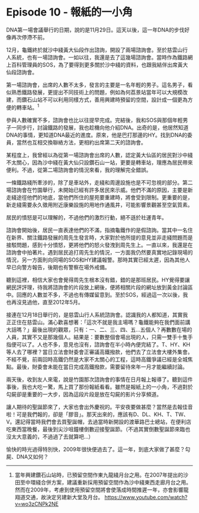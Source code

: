 # Episode 10 - 報紙的一小角

DNA第一場會議舉行的日期，說的是11月29日。這天以後，這一年DNA的步伐好像再次停滯不前。

12月，龜鐵終於就沙中綫黃大仙段作出諮詢，開設了兩場諮詢會。至於慈雲山行人系統，也有一場諮詢會。一如以往，我還是去了這幾場諮詢會。當時作為鐵路網上百科管理員的SOS，為了要得到更多關於沙中綫的資料，也跟我結伴出席黃大仙段諮詢會。

第一場諮詢會，出席的人數不太多，發言的主要是一名年輕的男子。這名男子，看似熟悉鐵路發展，更提出不同技術上的問題，例如為何荔景站當年可以大規模改建，而鑽石山站不可以利用同樣方式，善用興建時預留的空間，設計成一個更為方便的轉車站。<sup>1</sup>

參與人數確實不多，諮詢會也比以往提早完成。完結後，我和SOS與那個年輕男子一同步行，討論鐵路的發展，我也趁機向他介紹DNA。出奇的是，他居然知道DNA的事情，更知道DNA最近的進度。原來，他是巴打那邊的HY。找到DNA的委員，當然也互相交換聯絡方法，更相約出席第二天的諮詢會。

某程度上，我曾經以為從第一場諮詢會出席的人數，認定黃大仙區的居民對沙中綫不太關心，因為沙中綫在黃大仙只設鑽石山一站，更要是轉車站，理應為居民帶來便利。不過，從第二場諮詢會的情況來看，我的理解完全錯誤。

一條鐵路綫所牽涉的，除了是車站外，走綫和周邊設施也是不可忽視的部分。第二場諮詢會在竹園舉行，未開始已經有許多居民來示威。他們不滿的原因，主要是新走綫途徑他們的地底，當他們所住的屋苑要重建時，將會受到限制。更重要的是，新走綫需要永久徵用附近康樂設施的用地作通風井，可能影響景觀甚至空氣質素。

居民的憤怒是可以理解的，不過他們的激烈行動，絕不遜於社運青年。

諮詢會開始後，居民一直表達他們的不滿，指摘龜鐵作的是假諮詢。當其中一名住在新界、關注鐵路發展的周先生發言時，大家對於他所提的意見並非走綫問題而是接駁問題，感到十分憤怒，更將他們的怒火發洩到周先生上。一直以來，我還是在諮詢會中拍著片。遇到居民追打周先生的情況，一方面我仍然要真實地記錄現場的情況，另一方面則向同場的SOS和HY建議報警。那時其實已經太遲，因為其他人早已向警方報告，後期也有警察在場外戒備。

聽到這裡，相信大家也會覺得周先生根本沒有錯，錯的是那班居民。HY覺得要讓網民評評理，待我將諮詢會的片段放上網後，便將相關片段的網址放到黃金討論區中。回應的人數並不多，不過也有傳媒留意到。至於SOS，經過這一次以後，我也再沒見過他，直至2012年5月。

接連在12月18日舉行的，是慈雲山行人系統諮詢會。認識我的人都知道，其實我正正住在慈雲山。滿心歡喜想著：「這次不就是我主場嗎？龜鐵能夠在我們面前講大話嗎？」最後出現的觀眾，只有：一、二、三、四、五…五個人？再數數在場的人員，其實不又是那幾個人。結果是：要數整個會場出現的人，只需一雙手十隻手指便可以了。人也不多，意見也沒有，諮詢會在半小時內便完結了。T、HY、KH等人去了哪裡？當日立法會財委會正審議高鐵撥款，他們去了立法會大樓外集會。不經不覺，前兩回時高鐵仍然是大家不太關心的工程，這時高鐵爭議已經是全城焦點。最後，財委會未能在當日完成高鐵撥款，需要留待來年一月才能繼續討論。

兩天後，收到友人來電，說是竹園那次諮詢會的事情在日月報上報導了。聽到這件事後，我也大吃一驚，馬上買了那份報紙看看。雖然是報紙上的一小角，不過對於勾屍卻是重要的一大步，因為這段片段是放在勾屍的影片分享頻道。

讓人期待的聖誕節來了，大家也會出外慶祝的。平安夜要做甚麼？當然是去報佳音啦！可是我們報的，卻是「膠音」。那天出來的，應該有D、DL、KH、T、TW、V。還記得當時我們會去買聖誕帽，去過當時新開設的渡華路巴士總站，在便利店吃東西當晚餐，最後到尖沙咀鐘樓倒數迎接聖誕節。（不過其實倒數聖誕節來臨也沒太大意義的，不過過了去就算吧…）

愉快的時光過得特別快，2009年很快便過去了。這一年，到底大家做了甚麼？勾屍、DNA又如何？

---

1. 當年興建鑽石山站時，已預留空間作東九龍綫月台之用。在2007年提出的沙田至中環綫合併方案，建議重新採用預留空間作為沙中綫東西走廊月台之用。然而在2009年，考慮到使用預留空間將會使落成時間推遲一年，亦會影響龍翔道交通，故決定另建新大堂及月台。 https://www.youtube.com/watch?v=wo3zCNPk2NE

